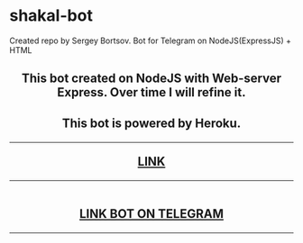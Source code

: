 # shakal-bot
Created repo by Sergey Bortsov.
Bot for Telegram on NodeJS(ExpressJS) + HTML

<h2 style="text-align: center">This bot created on NodeJS with Web-server Express. Over time I will refine it.</h2>
<h2 style="text-align: center"> This bot is powered by Heroku. 
<hr>
<a href="https://shakal-bot.herokuapp.com/">LINK</a>
<br>
<hr>
<br>
<a href="https://t.me/shakali_bot">LINK BOT ON TELEGRAM</a>
<br>
<hr>
